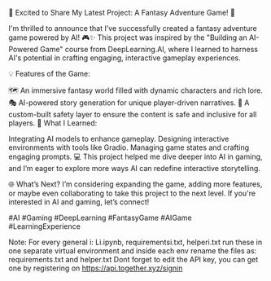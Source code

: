🌟 Excited to Share My Latest Project: A Fantasy Adventure Game! 🌟

I'm thrilled to announce that I’ve successfully created a fantasy adventure game powered by AI! 🎮✨ This project was inspired by the "Building an AI-Powered Game" course from DeepLearning.AI, where I learned to harness AI's potential in crafting engaging, interactive gameplay experiences.

💡 Features of the Game:

🗺️ An immersive fantasy world filled with dynamic characters and rich lore.
🎭 AI-powered story generation for unique player-driven narratives.
🔮 A custom-built safety layer to ensure the content is safe and inclusive for all players.
🚀 What I Learned:

Integrating AI models to enhance gameplay.
Designing interactive environments with tools like Gradio.
Managing game states and crafting engaging prompts.
💻 This project helped me dive deeper into AI in gaming, and I’m eager to explore more ways AI can redefine interactive storytelling.

🌐 What’s Next?
I’m considering expanding the game, adding more features, or maybe even collaborating to take this project to the next level. If you're interested in AI and gaming, let’s connect!

#AI #Gaming #DeepLearning #FantasyGame #AIGame #LearningExperience

Note: For every general i: Li.ipynb, requirementsi.txt, helperi.txt run these in one separate virtual environment and inside each env rename the files as: requirements.txt and helper.txt
Dont forget to edit the API key, you can get one by registering on https://api.together.xyz/signin 
